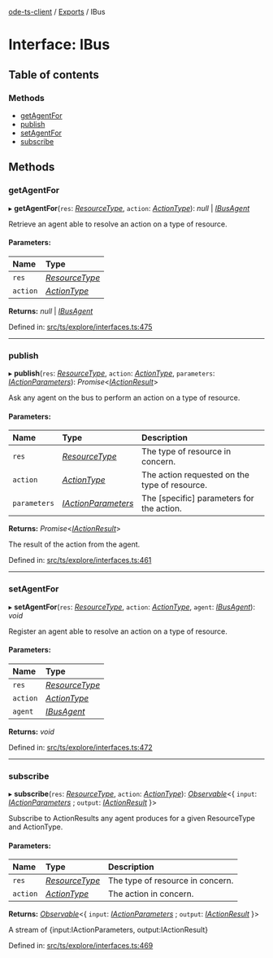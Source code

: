 [ode-ts-client](../README.md) / [Exports](../modules.md) / IBus

# Interface: IBus

## Table of contents

### Methods

- [getAgentFor](ibus.md#getagentfor)
- [publish](ibus.md#publish)
- [setAgentFor](ibus.md#setagentfor)
- [subscribe](ibus.md#subscribe)

## Methods

### getAgentFor

▸ **getAgentFor**(`res`: [*ResourceType*](../modules.md#resourcetype), `action`: [*ActionType*](../modules.md#actiontype)): *null* \| [*IBusAgent*](ibusagent.md)

Retrieve an agent able to resolve an action on a type of resource.

#### Parameters:

Name | Type |
:------ | :------ |
`res` | [*ResourceType*](../modules.md#resourcetype) |
`action` | [*ActionType*](../modules.md#actiontype) |

**Returns:** *null* \| [*IBusAgent*](ibusagent.md)

Defined in: [src/ts/explore/interfaces.ts:475](https://github.com/opendigitaleducation/ode-ts-client/blob/b81969a/src/ts/explore/interfaces.ts#L475)

___

### publish

▸ **publish**(`res`: [*ResourceType*](../modules.md#resourcetype), `action`: [*ActionType*](../modules.md#actiontype), `parameters`: [*IActionParameters*](iactionparameters.md)): *Promise*<[*IActionResult*](iactionresult.md)\>

Ask any agent on the bus to perform an action on a type of resource.

#### Parameters:

Name | Type | Description |
:------ | :------ | :------ |
`res` | [*ResourceType*](../modules.md#resourcetype) | The type of resource in concern.   |
`action` | [*ActionType*](../modules.md#actiontype) | The action requested on the type of resource.   |
`parameters` | [*IActionParameters*](iactionparameters.md) | The [specific] parameters for the action.   |

**Returns:** *Promise*<[*IActionResult*](iactionresult.md)\>

The result of the action from the agent.

Defined in: [src/ts/explore/interfaces.ts:461](https://github.com/opendigitaleducation/ode-ts-client/blob/b81969a/src/ts/explore/interfaces.ts#L461)

___

### setAgentFor

▸ **setAgentFor**(`res`: [*ResourceType*](../modules.md#resourcetype), `action`: [*ActionType*](../modules.md#actiontype), `agent`: [*IBusAgent*](ibusagent.md)): *void*

Register an agent able to resolve an action on a type of resource.

#### Parameters:

Name | Type |
:------ | :------ |
`res` | [*ResourceType*](../modules.md#resourcetype) |
`action` | [*ActionType*](../modules.md#actiontype) |
`agent` | [*IBusAgent*](ibusagent.md) |

**Returns:** *void*

Defined in: [src/ts/explore/interfaces.ts:472](https://github.com/opendigitaleducation/ode-ts-client/blob/b81969a/src/ts/explore/interfaces.ts#L472)

___

### subscribe

▸ **subscribe**(`res`: [*ResourceType*](../modules.md#resourcetype), `action`: [*ActionType*](../modules.md#actiontype)): [*Observable*](../classes/rxjs.observable.md)<{ `input`: [*IActionParameters*](iactionparameters.md) ; `output`: [*IActionResult*](iactionresult.md)  }\>

Subscribe to ActionResults any agent produces for a given ResourceType and ActionType.

#### Parameters:

Name | Type | Description |
:------ | :------ | :------ |
`res` | [*ResourceType*](../modules.md#resourcetype) | The type of resource in concern.   |
`action` | [*ActionType*](../modules.md#actiontype) | The action in concern.   |

**Returns:** [*Observable*](../classes/rxjs.observable.md)<{ `input`: [*IActionParameters*](iactionparameters.md) ; `output`: [*IActionResult*](iactionresult.md)  }\>

A stream of {input:IActionParameters, output:IActionResult}

Defined in: [src/ts/explore/interfaces.ts:469](https://github.com/opendigitaleducation/ode-ts-client/blob/b81969a/src/ts/explore/interfaces.ts#L469)
